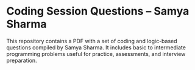 # Coding Session Questions – Samya Sharma

This repository contains a PDF with a set of coding and logic-based questions compiled by Samya Sharma. It includes basic to intermediate programming problems useful for practice, assessments, and interview preparation.
